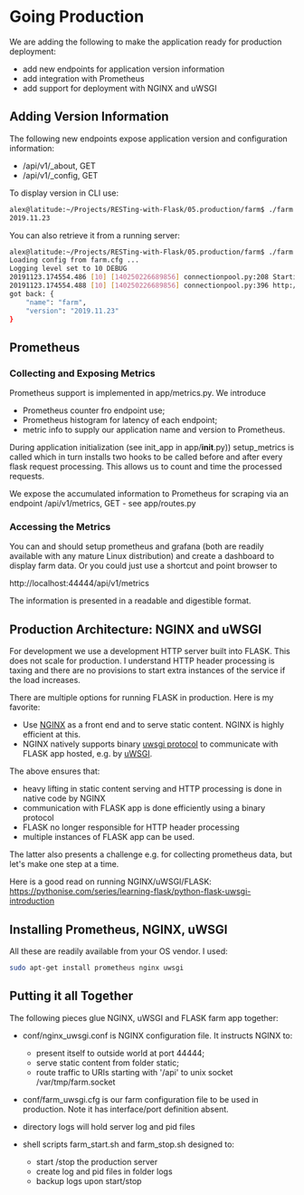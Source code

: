 # Going Production

We are adding the following to make the application ready for production
deployment:

* add new endpoints for application version information
* add integration with Prometheus
* add support for deployment with NGINX and uWSGI

## Adding Version Information

The following new endpoints expose application version and configuration
information:

* /api/v1/_about, GET
* /api/v1/_config, GET

To display version in CLI use:

```bash
alex@latitude:~/Projects/RESTing-with-Flask/05.production/farm$ ./farm --version
2019.11.23
```

You can also retrieve it from a running server:

```bash
alex@latitude:~/Projects/RESTing-with-Flask/05.production/farm$ ./farm get /api/v1/_about
Loading config from farm.cfg ...
Logging level set to 10 DEBUG
20191123.174554.486 [10] [140250226689856] connectionpool.py:208 Starting new HTTP connection (1): 127.0.0.1
20191123.174554.488 [10] [140250226689856] connectionpool.py:396 http://127.0.0.1:44444 "GET /api/v1/_about HTTP/1.1" 200 39
got back: {
    "name": "farm",
    "version": "2019.11.23"
}
```

## Prometheus

### Collecting and Exposing Metrics

Prometheus support is implemented in app/metrics.py.  We introduce

* Prometheus counter fro endpoint use;
* Prometheus histogram for latency of each endpoint;
* metric info to supply our application name and version to Prometheus.

During application initialization (see init_app in app/__init__.py))
setup_metrics is called which in turn installs two hooks to be called before
and after every flask request processing.  This allows us to count and time the
processed requests.

We expose the accumulated information to Prometheus for scraping via an
endpoint /api/v1/metrics, GET - see app/routes.py

### Accessing the Metrics

You can and should setup prometheus and grafana (both are readily available
with any mature Linux distribution) and create a dashboard to display farm
data.  Or you could just use a shortcut and point browser to

 http://localhost:44444/api/v1/metrics

The information is presented in a readable and digestible format.

## Production Architecture: NGINX and uWSGI

For development we use a development HTTP server built into FLASK.  This does
not scale for production.  I understand HTTP header processing is taxing and
there are no provisions to start extra instances of the service if the load
increases.

There are multiple options for running FLASK in production.  Here is my
favorite:

* Use [NGINX](https://www.nginx.com) as a front end and to serve static
content.  NGINX is highly efficient at this.
* NGINX natively supports binary [uwsgi
protocol](https://uwsgi-docs.readthedocs.io/en/latest/Protocol.html) to
communicate with FLASK app hosted, e.g. by
[uWSGI](https://uwsgi-docs.readthedocs.io/en/latest/).

The above ensures that:

* heavy lifting in static content serving and HTTP processing is done in native
code by NGINX
* communication with FLASK app is done efficiently using a binary protocol
* FLASK no longer responsible for HTTP header processing
* multiple instances of FLASK app can be used.

The latter also presents a challenge e.g. for collecting prometheus data, but
let's make one step at a time.

Here is a good read on running NGINX/uWSGI/FLASK:
https://pythonise.com/series/learning-flask/python-flask-uwsgi-introduction

## Installing Prometheus, NGINX, uWSGI

All these are readily available from your OS vendor.  I used:

```bash
sudo apt-get install prometheus nginx uwsgi
```

## Putting it all Together

The following pieces glue NGINX, uWSGI and FLASK farm app together:

* conf/nginx_uwsgi.conf is NGINX configuration file. It instructs NGINX to:
    * present itself to outside world at port 44444;
    * serve static content from folder static;
    * route traffic to URIs starting with '/api' to unix socket
    /var/tmp/farm.socket
    
* conf/farm_uwsgi.cfg is our farm configuration file to be used in production.
Note it has interface/port definition absent.
* directory logs will hold server log and pid files
* shell scripts farm_start.sh and farm_stop.sh designed to:
    * start /stop the production server
    * create log and pid files in folder logs
    * backup logs upon start/stop
